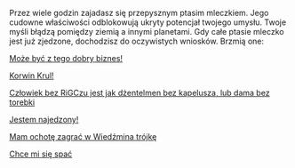 Przez wiele godzin zajadasz się przepysznym ptasim mleczkiem. 
Jego cudowne właściwości odblokowują ukryty potencjał twojego umysłu. 
Twoje myśli błądzą pomiędzy ziemią a innymi planetami. 
Gdy całe ptasie mleczko jest już zjedzone, dochodzisz do oczywistych wniosków. Brzmią one:

[Może być z tego dobry biznes!](biznes/biznes.md)

[Korwin Krul!](korwin/korwin.md)

[Człowiek bez RiGCzu jest jak dżentelmen bez kapelusza, lub dama bez torebki](akap/akap.md)

[Jestem najedzony!](najedzony/najedzony.md)

[Mam ochotę zagrać w Wiedźmina trójkę](wiedzmin/wiedzmin.md)

[Chce mi się spać](spanie/spanie.md)

